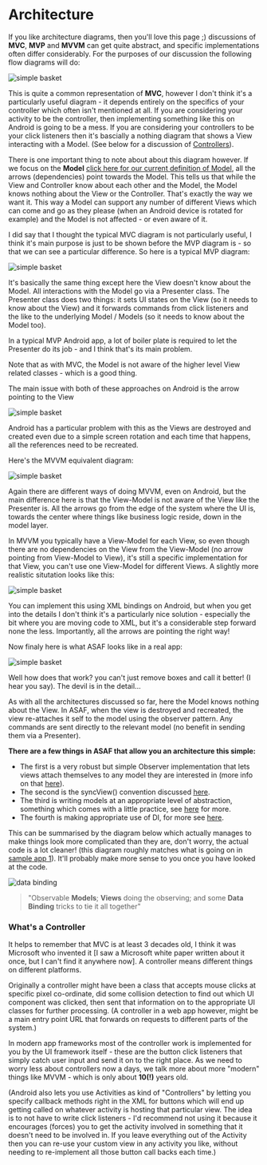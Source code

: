 

# Architecture

If you like architecture diagrams, then you'll love this page ;) discussions of **MVC**, **MVP** and **MVVM** can get quite abstract, and specific implementations often differ considerably. For the purposes of our discussion the following flow diagrams will do:

![simple basket](img/arch_mvc.png)

This is quite a common representation of **MVC**, however I don't think it's a particularly useful diagram - it depends entirely on the specifics of your controller which often isn't mentioned at all. If you are considering your activity to be the controller, then implementing something like this on Android is going to be a mess. If you are considering your controllers to be your click listeners then it's bascially a nothing diagram that shows a View interacting with a Model. (See below for a discussion of [Controllers](#whats-a-controller)).

There is one important thing to note about about this diagram however. If we focus on the **Model** [click here for our current definition of Model](https://erdo.github.io/asaf-project/02-models.html#shoom), all the arrows (dependencies) point towards the Model. This tells us that while the View and Controller know about each other and the Model, the Model knows nothing about the View or the Controller. That's exactly the way we want it. This way a Model can support any number of different Views which can come and go as they please (when an Android device is rotated for example) and the Model is not affected - or even aware of it.

I did say that I thought the typical MVC diagram is not particularly useful, I think it's main purpose is just to be shown before the MVP diagram is - so that we can see a particular difference. So here is a typical MVP diagram:

![simple basket](img/arch_mvp.png)

It's basically the same thing except here the View doesn't know about the Model. All interactions with the Model go via a Presenter class. The Presenter class does two things: it sets UI states on the View (so it needs to know about the View) and it forwards commands from click listeners and the like to the underlying Model / Models (so it needs to know about the Model too).

In a typical MVP Android app, a lot of boiler plate is required to let the Presenter do its job - and I think that's its main problem.

Note that as with MVC, the Model is not aware of the higher level View related classes - which is a good thing.

The main issue with both of these approaches on Android is the arrow pointing to the View

![simple basket](img/arch_mvpx.png)

Android has a particular problem with this as the Views are destroyed and created even due to a simple screen rotation and each time that happens, all the references need to be recreated.

Here's the MVVM equivalent diagram:

![simple basket](img/arch_mvvm.png)

Again there are different ways of doing MVVM, even on Android, but the main difference here is that the View-Model is not aware of the View like the Presenter is. All the arrows go from the edge of the system where the UI is, towards the center where things like business logic reside, down in the model layer.

In MVVM you typically have a View-Model for each View, so even though there are no dependencies on the View from the View-Model (no arrow pointing from View-Model to View), it's still a specific implementation for that View, you can't use one View-Model for different Views. A slightly more realistic situtation looks like this:

![simple basket](img/arch_mvvm_reality.png)

You can implement this using XML bindings on Android, but when you get into the details I don't think it's a particularly nice solution - especially the bit where you are moving code to XML, but it's a considerable step forward none the less. Importantly, all the arrows are pointing the right way!

Now finaly here is what ASAF looks like in a real app:

![simple basket](img/arch_mvvm_light.png)

Well how does that work? you can't just remove boxes and call it better! (I hear you say). The devil is in the detail...

As with all the architectures discussed so far, here the Model knows nothing about the View. In ASAF, when the view is destroyed and recreated, the view re-attaches it self to the model using the observer pattern. Any commands are sent directly to the relevant model (no benefit in sending them via a Presenter).

<a name="bad-diagram"></a>

**There are a few things in ASAF that allow you an architecture this simple:**

* The first is a very robust but simple Observer implementation that lets views attach themselves to any model they are interested in (more info on that [here](https://erdo.github.io/asaf-project/03-databinding.html#asaf-observables)).
* The second is the syncView() convention discussed [here](https://erdo.github.io/asaf-project/03-databinding.html#syncview). 
* The third is writing models at an appropriate level of abstraction, something which comes with a little practice, see [here](https://erdo.github.io/asaf-project/02-models.html#shoom) for more.
* The fourth is making appropriate use of DI, for more see [here](https://erdo.github.io/asaf-project/04-more.html#dependency-injection).


This can be summarised by the diagram below which actually manages to make things look more complicated than they are, don't worry, the actual code is a lot cleaner! (this diagram roughly matches what is going on in [sample app 1](https://erdo.github.io/asaf-project/#asaf-1-data-binding-example)). It'll probably make more sense to you once you have looked at the code.


![data binding](img/data-binding.png)


> "Observable **Models**; **Views** doing the observing; and some **Data Binding** tricks to tie it all together"

 
### What's a Controller
It helps to remember that MVC is at least 3 decades old, I think it was Microsoft who invented it [I saw a Microsoft white paper written about it once, but I can't find it anywhere now]. A controller means different things on different platforms.

Originally a controller might have been a class that accepts mouse clicks at specific pixel co-ordinate, did some collision detection to find out which UI component was clicked, then sent that information on to the appropriate UI classes for further processing. (A controller in a web app however, might be a main entry point URL that forwards on requests to different parts of the system.)

In modern app frameworks most of the controller work is implemented for you by the UI framework itself - these are the button click listeners that simply catch user input and send it on to the right place. As we need to worry less about controllers now a days, we talk more about more "modern" things like MVVM - which is only about **10(!)** years old.

(Android also lets you use Activities as kind of "Controllers" by letting you specify callback methods right in the XML for buttons which will end up getting called on whatever activity is hosting that particular view. The idea is to not have to write click listeners - I'd recommend not using it because it encourages (forces) you to get the activity involved in something that it doesn't need to be involved in. If you leave everything out of the Activity then you can re-use your custom view in any activity you like, without needing to re-implement all those button call backs each time.)

